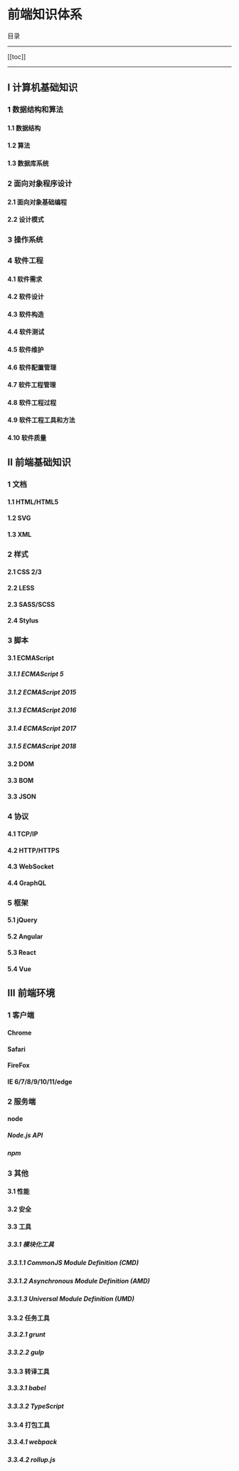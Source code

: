 # 前端知识体系

目录

---

[[toc]]

---

## I 计算机基础知识

### 1 数据结构和算法

#### 1.1 数据结构

#### 1.2 算法

#### 1.3 数据库系统

### 2 面向对象程序设计

#### 2.1 面向对象基础编程

#### 2.2 设计模式

### 3 操作系统

### 4 软件工程

#### 4.1 软件需求

#### 4.2 软件设计

#### 4.3 软件构造

#### 4.4 软件测试

#### 4.5 软件维护

#### 4.6 软件配置管理

#### 4.7 软件工程管理

#### 4.8 软件工程过程

#### 4.9 软件工程工具和方法

#### 4.10 软件质量

## II 前端基础知识

### 1 文档

#### 1.1 HTML/HTML5

#### 1.2 SVG

#### 1.3 XML

### 2 样式

#### 2.1 CSS 2/3

#### 2.2 LESS

#### 2.3 SASS/SCSS

#### 2.4 Stylus

### 3 脚本

#### 3.1 ECMAScript

##### 3.1.1 ECMAScript 5

##### 3.1.2 ECMAScript 2015

##### 3.1.3 ECMAScript 2016

##### 3.1.4 ECMAScript 2017

##### 3.1.5 ECMAScript 2018

#### 3.2 DOM

#### 3.3 BOM

#### 3.3 JSON

### 4 协议

#### 4.1 TCP/IP

#### 4.2 HTTP/HTTPS

#### 4.3 WebSocket

#### 4.4 GraphQL

### 5 框架

#### 5.1 jQuery

#### 5.2 Angular

#### 5.3 React

#### 5.4 Vue

## III 前端环境

### 1 客户端

#### Chrome

#### Safari

#### FireFox

#### IE 6/7/8/9/10/11/edge

### 2 服务端

#### node

##### Node.js API

##### npm

### 3 其他

#### 3.1 性能

#### 3.2 安全

#### 3.3 工具

##### 3.3.1 模块化工具

##### 3.3.1.1 CommonJS Module Definition (CMD)

##### 3.3.1.2 Asynchronous Module Definition (AMD)

##### 3.3.1.3 Universal Module Definition (UMD)

#### 3.3.2 任务工具

##### 3.3.2.1 grunt

##### 3.3.2.2 gulp

#### 3.3.3 转译工具

##### 3.3.3.1 babel

##### 3.3.3.2 TypeScript

#### 3.3.4 打包工具

##### 3.3.4.1 webpack

##### 3.3.4.2 rollup.js
